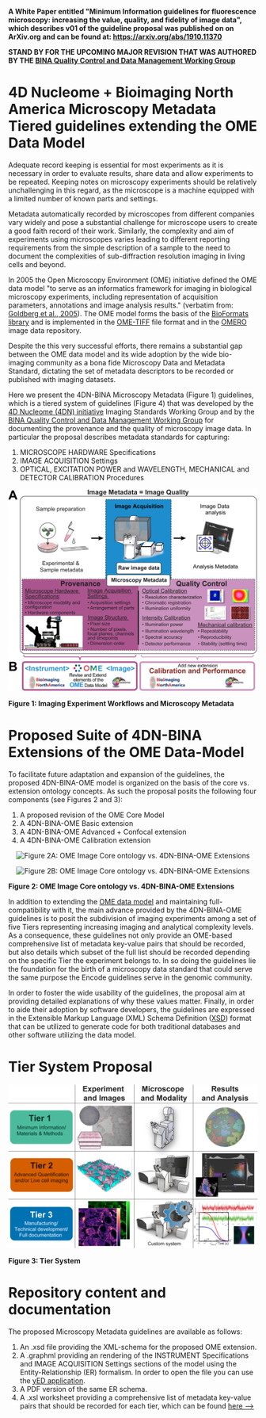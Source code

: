 **A White Paper entitled "Minimum Information guidelines for fluorescence microscopy: increasing the value, quality, and fidelity of image data", which describes v01 of the guideline proposal was published on on ArXiv.org and can be found at: https://arxiv.org/abs/1910.11370**

**STAND BY FOR THE UPCOMING MAJOR REVISION THAT WAS AUTHORED BY THE [BINA Quality Control and Data Management Working Group](https://www.bioimagingna.org/qc-dm-wg)**

# 4D Nucleome + Bioimaging North America Microscopy Metadata Tiered guidelines extending the OME Data Model

Adequate record keeping is essential for most experiments as it is necessary in order to evaluate results, share data and allow experiments to be repeated. Keeping notes on microscopy experiments should be relatively unchallenging in this regard, as the microscope is a machine equipped with a limited number of known parts and settings.

Metadata automatically recorded by microscopes from different companies vary widely and pose a substantial challenge for microscope users to create a good faith record of their work. Similarly, the complexity and aim of experiments using microscopes varies leading to different reporting requirements from the simple description of a sample to the need to document the complexities of sub-diffraction resolution imaging in living cells and beyond.

In 2005 the Open Microscopy Environment (OME) initiative defined the OME data model "to serve as an informatics framework for imaging in biological microscopy experiments, including representation of acquisition parameters, annotations and image analysis results." (verbatim from: [Goldberg et al., 2005](https://genomebiology.biomedcentral.com/articles/10.1186/gb-2005-6-5-r47)).
The OME model forms the basis of the [BioFormats library](https://www.openmicroscopy.org/bio-formats/) and is implemented in the [OME-TIFF](https://docs.openmicroscopy.org/ome-model/6.0.0/index.html#ome-tiff) file format and in the [OMERO](https://www.openmicroscopy.org/omero/scientists/) image data repository.

Despite the this very successful efforts, there remains a substantial gap between the OME data model and its wide adoption by the wide bio-imaging community as a bona fide Microscopy Data and Metadata Standard, dictating the set of metadata descriptors to be recorded or published with imaging datasets.

Here we present the 4DN-BINA Microscopy Metadata (Figure 1) guidelines, which is a tiered system of guidelines (Figure 4) that was developed by the [4D Nucleome (4DN) initiative](https://www.4dnucleome.org/) Imaging Standards Working Group and by the [BINA Quality Control and Data Management Working Group](https://www.bioimagingna.org/qc-dm-wg) for documenting the provenance and the quality of microscopy image data. In particular the proposal describes metadata standards for capturing: 

1. MICROSCOPE HARDWARE Specifications
2. IMAGE ACQUISITION Settings
3. OPTICAL, EXCITATION POWER and WAVELENGTH, MECHANICAL and DETECTOR CALIBRATION Procedures

<p align="center">
  <img src="https://github.com/WU-BIMAC/MicroscopyMetadata4DNGuidelines/blob/master/Graphics/Figure-1_v03_MM+model elements.png" title="Figure 1: Image Metadata versus Microscopy Metadata">
</p>

**Figure 1: Imaging Experiment Workflows and Microscopy Metadata**

# Proposed Suite of 4DN-BINA Extensions of the OME Data-Model
To facilitate future adaptation and expansion of the guidelines, the proposed 4DN-BINA-OME model is organized on the basis of the core vs. extension ontology concepts. As such the proposal posits the following four components (see Figures 2 and 3):

1. A proposed revision of the OME Core Model
2. A 4DN-BINA-OME Basic extension
3. A 4DN-BINA-OME Advanced + Confocal extension
4. A 4DN-BINA-OME Calibration extension

<p align="center">
  <img src="https://github.com/WU-BIMAC/MicroscopyMetadata4DNGuidelines/blob/master/Graphics/4DN-BINA-OME%20CORE%2BCALIBRATION%2BBASIC%2BADV%2BCONF%20EXTENSION_Instrument_v04.png" title="Figure 2A: OME Image Core ontology vs. 4DN-BINA-OME Extensions">
</p>

<p align="center">
  <img src="https://github.com/WU-BIMAC/MicroscopyMetadata4DNGuidelines/blob/master/Graphics/4DN-BINA-OME%20CORE%2BCALIBRATION%2BBASIC%2BADV%2BCONF%20EXTENSION_Image_v05.png" title="Figure 2B: OME Image Core ontology vs. 4DN-BINA-OME Extensions">
</p>

**Figure 2: OME Image Core ontology vs. 4DN-BINA-OME Extensions**

In addition to extending the [OME data model](https://docs.openmicroscopy.org/ome-model/5.6.1/developers/model-overview.html) and maintaining full-compatibility with it, the main advance provided by the 4DN-BINA-OME guidelines is to posit the subdivision of imaging experiments among a set of five Tiers representing increasing imaging and analytical complexity levels. As a consequence, these guidelines not only provide an OME-based comprehensive list of metadata key-value pairs that should be recorded, but also details which subset of the full list should be recorded depending on the specific Tier the experiment belongs to. In so doing the guidelines lie the foundation for the birth of a microscopy data standard that could serve the same purpose the Encode guidelines serve in the genomic community.

In order to foster the wide usability of the guidelines, the proposal aim at providing detailed explanations of why these values matter. Finally, in order to aide their adoption by software developers, the guidelines are expressed in the Extensible Markup Language (XML) Schema Definition ([XSD](https://www.w3.org/XML/Schema)) format that can be utilized to generate code for both traditional databases and other software utilizing the data model.

# Tier System Proposal

<p align="center">
  <img
src="https://github.com/WU-BIMAC/MicroscopyMetadata4DNGuidelines/blob/master/Graphics/Figure-3_v05.png" title="Figure 3: Tier System">
</p>

**Figure 3: Tier System**

# Repository content and documentation
The proposed Microscopy Metadata guidelines are available as follows:

1. An .xsd file providing the XML-schema for the proposed OME extension.
2. A .graphml providing an rendering of the INSTRUMENT Specifications and IMAGE ACQUISITION Settings sections of the model using the Entity-Relationship (ER) formalism. In order to open the file you can use the [yED application](https://www.yworks.com/products/yed).
3. A PDF version of the same ER schema.
4. A .xsl worksheet providing a comprehensive list of metadata key-value pairs that should be recorded for each tier, which can be found [here -->](https://docs.google.com/spreadsheets/d/16IQl-K8UIStsdlkNzJTA7LzMCan9qyS3KKcmEJ5wu28/edit?usp=sharing)
